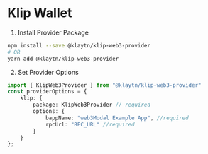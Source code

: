 # Klip Wallet

1. Install Provider Package

```bash
npm install --save @klaytn/klip-web3-provider
# OR
yarn add @klaytn/klip-web3-provider
```

2. Set Provider Options

```typescript
import { KlipWeb3Provider } from "@klaytn/klip-web3-provider"
const providerOptions = {
    klip: {
        package: KlipWeb3Provider // required
        options: {
            bappName: "web3Modal Example App", //required
            rpcUrl: "RPC_URL" //required
        }
    }
};
```